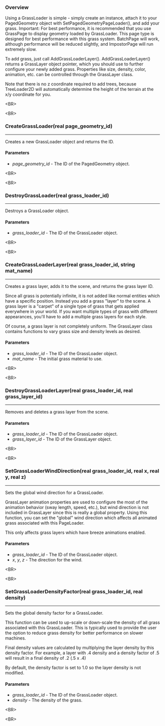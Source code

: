 ### Overview ###
Using a GrassLoader is simple - simply create an instance, attach it to your PagedGeometry object with SetPagedGeometryPageLoader(), and add your grass. Important: For best performance, it is recommended that you use GrassPage to display geometry loaded by GrassLoader. This page type is designed for best performance with this grass system. BatchPage will work, although performance will be reduced slightly, and ImpostorPage will run extremely slow.

To add grass, just call AddGrassLoaderLayer(). AddGrassLoaderLayer() returns a GrassLayer object pointer, which you should use to further configure your newly added grass. Properties like size, density, color, animation, etc. can be controlled through the GrassLayer class.

Note that there is no z coordinate required to add trees, because TreeLoader2D will automatically determine the height of the terrain at the x/y coordinate for you.


&lt;BR&gt;




&lt;BR&gt;


### CreateGrassLoader(real page\_geometry\_id) ###

---

Creates a new GrassLoader object and returns the ID.
#### Parameters ####
  * _page\_geometry\_id_ - The ID of the PagedGeometry object.


&lt;BR&gt;




&lt;BR&gt;


### DestroyGrassLoader(real grass\_loader\_id) ###

---

Destroys a GrassLoader object.
#### Parameters ####
  * _grass\_loader\_id_ - The ID of the GrassLoader object.


&lt;BR&gt;




&lt;BR&gt;


### CreateGrassLoaderLayer(real grass\_loader\_id, string mat\_name) ###

---

Creates a grass layer, adds it to the scene, and returns the grass layer ID.

Since all grass is potentially infinite, it is not added like normal entities which have a specific position. Instead you add a grass "layer" to the scene. A grass layer is a "carpet" of a single type of grass that gets applied everywhere in your world. If you want multiple types of grass with different appearances, you'll have to add a multiple grass layers for each style.

Of course, a grass layer is not completely uniform. The GrassLayer class contains functions to vary grass size and density levels as desired.
#### Parameters ####
  * _grass\_loader\_id_ - The ID of the GrassLoader object.
  * _mat\_name_ - The initial grass material to use.


&lt;BR&gt;




&lt;BR&gt;


### DestroyGrassLoaderLayer(real grass\_loader\_id, real grass\_layer\_id) ###

---

Removes and deletes a grass layer from the scene.
#### Parameters ####
  * _grass\_loader\_id_ - The ID of the GrassLoader object.
  * _grass\_layer\_id_ - The ID of the GrassLayer object.


&lt;BR&gt;




&lt;BR&gt;


### SetGrassLoaderWindDirection(real grass\_loader\_id, real x, real y, real z) ###

---

Sets the global wind direction for a GrassLoader.

GrassLayer animation properties are used to configure the most of the animation behavior (sway length, speed, etc.), but wind direction is not included in GrassLayer since this is really a global property. Using this function, you can set the "global" wind direction which affects all animated grass associated with this PageLoader.

This only affects grass layers which have breeze animations enabled.
#### Parameters ####
  * _grass\_loader\_id_ - The ID of the GrassLoader object.
  * _x_, _y_, _z_ - The direction for the wind.


&lt;BR&gt;




&lt;BR&gt;


### SetGrassLoaderDensityFactor(real grass\_loader\_id, real density) ###

---

Sets the global density factor for a GrassLoader.

This function can be used to up-scale or down-scale the density of all grass associated with this GrassLoader. This is typically used to provide the user the option to reduce grass density for better performance on slower machines.

Final density values are calculated by multiplying the layer density by this density factor. For example, a layer with .4 density and a density factor of .5 will result in a final density of .2 (.5 x .4)

By default, the density factor is set to 1.0 so the layer density is not modified.
#### Parameters ####
  * _grass\_loader\_id_ - The ID of the GrassLoader object.
  * _density_ - The density of the grass.


&lt;BR&gt;




&lt;BR&gt;

